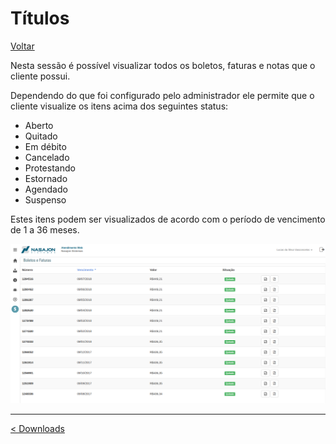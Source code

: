# Títulos
[Voltar](../../../README.md)

Nesta sessão é possível visualizar todos os boletos, faturas e notas que o cliente possui. 

Dependendo do que foi configurado pelo administrador ele permite que o cliente visualize os itens acima dos seguintes status:

* Aberto
* Quitado
* Em débito
* Cancelado
* Protestando
* Estornado
* Agendado
* Suspenso

Estes itens podem ser visualizados de acordo com o período de vencimento de 1 a 36 meses.

![](./img/titulos.png)

------------

[< Downloads](downloads.md)